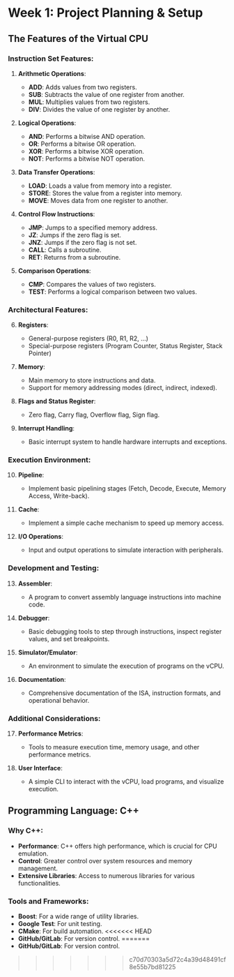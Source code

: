 # Week 1: Project Planning & Setup

## The Features of the Virtual CPU

### Instruction Set Features:
1. **Arithmetic Operations**:
   - **ADD**: Adds values from two registers.
   - **SUB**: Subtracts the value of one register from another.
   - **MUL**: Multiplies values from two registers.
   - **DIV**: Divides the value of one register by another.

2. **Logical Operations**:
   - **AND**: Performs a bitwise AND operation.
   - **OR**: Performs a bitwise OR operation.
   - **XOR**: Performs a bitwise XOR operation.
   - **NOT**: Performs a bitwise NOT operation.

3. **Data Transfer Operations**:
   - **LOAD**: Loads a value from memory into a register.
   - **STORE**: Stores the value from a register into memory.
   - **MOVE**: Moves data from one register to another.
   
4. **Control Flow Instructions**:
   - **JMP**: Jumps to a specified memory address.
   - **JZ**: Jumps if the zero flag is set.
   - **JNZ**: Jumps if the zero flag is not set.
   - **CALL**: Calls a subroutine.
   - **RET**: Returns from a subroutine.

5. **Comparison Operations**:
   - **CMP**: Compares the values of two registers.
   - **TEST**: Performs a logical comparison between two values.

### Architectural Features:
6. **Registers**:
   - General-purpose registers (R0, R1, R2, ...)
   - Special-purpose registers (Program Counter, Status Register, Stack Pointer)

7. **Memory**:
   - Main memory to store instructions and data.
   - Support for memory addressing modes (direct, indirect, indexed).

8. **Flags and Status Register**:
   - Zero flag, Carry flag, Overflow flag, Sign flag.

9. **Interrupt Handling**:
   - Basic interrupt system to handle hardware interrupts and exceptions.

### Execution Environment:
10. **Pipeline**:
    - Implement basic pipelining stages (Fetch, Decode, Execute, Memory Access, Write-back).

11. **Cache**:
    - Implement a simple cache mechanism to speed up memory access.

12. **I/O Operations**:
    - Input and output operations to simulate interaction with peripherals.

### Development and Testing:
13. **Assembler**:
    - A program to convert assembly language instructions into machine code.

14. **Debugger**:
    - Basic debugging tools to step through instructions, inspect register values, and set breakpoints.

15. **Simulator/Emulator**:
    - An environment to simulate the execution of programs on the vCPU.

16. **Documentation**:
    - Comprehensive documentation of the ISA, instruction formats, and operational behavior.

### Additional Considerations:
17. **Performance Metrics**:
    - Tools to measure execution time, memory usage, and other performance metrics.

18. **User Interface**:
    - A simple CLI to interact with the vCPU, load programs, and visualize execution.

## Programming Language: C++

### Why C++:
- **Performance**: C++ offers high performance, which is crucial for CPU emulation.
- **Control**: Greater control over system resources and memory management.
- **Extensive Libraries**: Access to numerous libraries for various functionalities.

### Tools and Frameworks:
- **Boost**: For a wide range of utility libraries.
- **Google Test**: For unit testing.
- **CMake**: For build automation.
<<<<<<< HEAD
- **GitHub/GitLab**: For version control.
=======
- **GitHub/GitLab**: For version control.
>>>>>>> c70d70303a5d72c4a39d48491cf8e55b7bd81225
